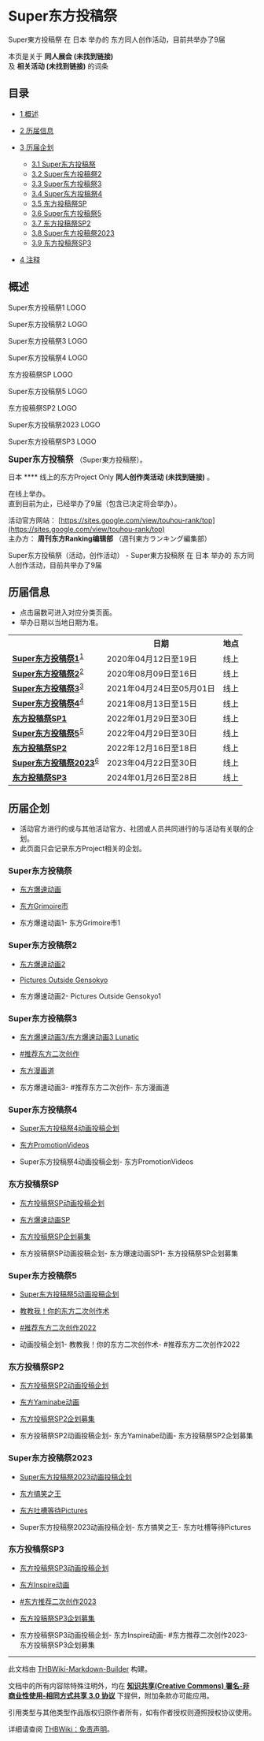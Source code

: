 # Super东方投稿祭

<!-- source html: G:\repos\THBWiki-Markdown-Builder\THBWikiMarkdown\Temp\main\4\43\ns0%3ASuper%E4%B8%9C%E6%96%B9%E6%8A%95%E7%A8%BF%E7%A5%AD.html -->

Super東方投稿祭 在 日本 举办的  东方同人创作活动，目前共举办了9届

本页是关于 **同人展会 (未找到链接)**   
及 **相关活动 (未找到链接)** 的词条
## 目录

- [1 概述](#概述)
- [2 历届信息](#历届信息)
- [3 历届企划](#历届企划)

  - [3.1 Super东方投稿祭](#Super东方投稿祭)
  - [3.2 Super东方投稿祭2](#Super东方投稿祭2)
  - [3.3 Super东方投稿祭3](#Super东方投稿祭3)
  - [3.4 Super东方投稿祭4](#Super东方投稿祭4)
  - [3.5 东方投稿祭SP](#东方投稿祭SP)
  - [3.6 Super东方投稿祭5](#Super东方投稿祭5)
  - [3.7 东方投稿祭SP2](#东方投稿祭SP2)
  - [3.8 Super东方投稿祭2023](#Super东方投稿祭2023)
  - [3.9 东方投稿祭SP3](#东方投稿祭SP3)



- [4 注释](#注释)




## 概述



[](./文件-Super东方投稿祭1LOGO.png.md)

Super东方投稿祭1 LOGO


[](./文件-Super东方投稿祭2LOGO.png.md)
Super东方投稿祭2 LOGO


[](./文件-Super东方投稿祭3LOGO.png.md)
Super东方投稿祭3 LOGO


[](./文件-Super东方投稿祭4LOGO.png.md)
Super东方投稿祭4 LOGO


[](./文件-东方投稿祭SPLOGO.png.md)
东方投稿祭SP LOGO


[](./文件-Super东方投稿祭5LOGO.png.md)
Super东方投稿祭5 LOGO


[](./文件-东方投稿祭SP2LOGO.gif.md)
东方投稿祭SP2 LOGO


[](./文件-Super东方投稿祭2023LOGO.png.md)
Super东方投稿祭2023 LOGO


[](./文件-Super东方投稿祭SP3LOGO.png.md)
Super东方投稿祭SP3 LOGO




  
<big> **Super东方投稿祭** </big>（Super東方投稿祭）。  
  
  
  
  
日本 **** 线上的东方Project Only **同人创作类活动 (未找到链接)** 。  
  
在线上举办。  
直到目前为止，已经举办了9届（包含已决定将会举办）。  
  
  
  
  
活动官方网站： [https://sites.google.com/view/touhou-rank/top](https://sites.google.com/view/touhou-rank/top)   
主办方： **周刊东方Ranking编辑部** （週刊東方ランキング編集部）  
  
Super东方投稿祭（活动，创作活动） - Super東方投稿祭 在 日本 举办的  东方同人创作活动，目前共举办了9届
## 历届信息
- 点击届数可进入对应分类页面。
- 举办日期以当地日期为准。


<table>
<tbody><tr><th> </th><th>日期</th><th>地点</th></tr>
<tr><td id="1"><b><a href="/展会作品列表?e=Super%E4%B8%9C%E6%96%B9%E6%8A%95%E7%A8%BF%E7%A5%AD%231">Super东方投稿祭1</a></b><sup id="cite_ref-1" class="reference"><a href="#cite_note-1">1</a></sup></td><td id="ev-1">2020年04月12日至19日</td><td>线上<br><small><span style="color:grey;"></span></small></td></tr>
<tr><td id="2"><b><a href="/展会作品列表?e=Super%E4%B8%9C%E6%96%B9%E6%8A%95%E7%A8%BF%E7%A5%AD%232">Super东方投稿祭2</a></b><sup id="cite_ref-2" class="reference"><a href="#cite_note-2">2</a></sup></td><td id="ev-2">2020年08月09日至16日</td><td>线上<br><small><span style="color:grey;"></span></small></td></tr>
<tr><td id="3"><b><a href="/展会作品列表?e=Super%E4%B8%9C%E6%96%B9%E6%8A%95%E7%A8%BF%E7%A5%AD%233">Super东方投稿祭3</a></b><sup id="cite_ref-3" class="reference"><a href="#cite_note-3">3</a></sup></td><td id="ev-3">2021年04月24日至05月01日</td><td>线上<br><small><span style="color:grey;"></span></small></td></tr>
<tr><td id="4"><b><a href="/展会作品列表?e=Super%E4%B8%9C%E6%96%B9%E6%8A%95%E7%A8%BF%E7%A5%AD%234">Super东方投稿祭4</a></b><sup id="cite_ref-4" class="reference"><a href="#cite_note-4">4</a></sup></td><td id="ev-4">2021年08月13日至15日</td><td>线上<br><small><span style="color:grey;"></span></small></td></tr><tr><td id="SP1"><b><a href="/展会作品列表?e=Super%E4%B8%9C%E6%96%B9%E6%8A%95%E7%A8%BF%E7%A5%AD%23SP1">东方投稿祭SP1</a></b></td><td id="ev-5">2022年01月29日至30日</td><td>线上<br><small><span style="color:grey;"></span></small></td></tr>
<tr><td id="5"><b><a href="/展会作品列表?e=Super%E4%B8%9C%E6%96%B9%E6%8A%95%E7%A8%BF%E7%A5%AD%235">Super东方投稿祭5</a></b><sup id="cite_ref-5" class="reference"><a href="#cite_note-5">5</a></sup></td><td id="ev-6">2022年04月29日至30日</td><td>线上<br><small><span style="color:grey;"></span></small></td></tr><tr><td id="SP2"><b><a href="/展会作品列表?e=Super%E4%B8%9C%E6%96%B9%E6%8A%95%E7%A8%BF%E7%A5%AD%23SP2">东方投稿祭SP2</a></b></td><td id="ev-7">2022年12月16日至18日</td><td>线上<br><small><span style="color:grey;"></span></small></td></tr>
<tr><td id="6"><b><a href="/展会作品列表?e=Super%E4%B8%9C%E6%96%B9%E6%8A%95%E7%A8%BF%E7%A5%AD%236">Super东方投稿祭2023</a></b><sup id="cite_ref-6" class="reference"><a href="#cite_note-6">6</a></sup></td><td id="ev-8">2023年04月22日至30日</td><td>线上<br><small><span style="color:grey;"></span></small></td></tr><tr><td id="SP3"><b><a href="/展会作品列表?e=Super%E4%B8%9C%E6%96%B9%E6%8A%95%E7%A8%BF%E7%A5%AD%23SP3">东方投稿祭SP3</a></b></td><td id="ev-9">2024年01月26日至28日</td><td>线上<br><small><span style="color:grey;"></span></small></td></tr>
</tbody></table>


## 历届企划
- 活动官方进行的或与其他活动官方、社团或人员共同进行的与活动有关联的企划。
- 此页面只会记录东方Project相关的企划。

### Super东方投稿祭
- [东方爆速动画](https://sites.google.com/view/touhou-rank/super/speed)
- [东方Grimoire市](https://sites.google.com/view/touhou-rank/super/grimoire)

- [](./文件-东方爆速动画1.png.md)东方爆速动画1- [](./文件-东方Grimoire市1.png.md)东方Grimoire市1

### Super东方投稿祭2
- [东方爆速动画2](https://sites.google.com/view/touhou-rank/super2/speed2)
- [Pictures Outside Gensokyo](https://sites.google.com/view/touhou-rank/super2/pictures)

- [](./文件-东方爆速动画2.png.md)东方爆速动画2- [](./文件-Pictures_Outside_Gensokyo1.png.md)Pictures Outside Gensokyo1

### Super东方投稿祭3
- [东方爆速动画3/东方爆速动画3 Lunatic](https://sites.google.com/view/touhou-rank/super3/speed3)
- [#推荐东方二次创作](https://sites.google.com/view/touhou-rank/super3/recommend)
- [东方漫画道](https://sites.google.com/view/touhou-rank/super3/manga)

- [](./文件-东方爆速动画3.png.md)东方爆速动画3- [](./文件-推荐东方二次创作1.png.md)#推荐东方二次创作- [](./文件-东方漫画道1.png.md)东方漫画道

### Super东方投稿祭4
- [Super东方投稿祭4动画投稿企划](https://sites.google.com/view/touhou-rank/super4/video)
- [东方PromotionVideos](https://sites.google.com/view/touhou-rank/super4/pv)

- [](./文件-Super东方投稿祭4.png.md)Super东方投稿祭4动画投稿企划- [](./文件-东方PromotionVideos1.png.md)东方PromotionVideos

### 东方投稿祭SP
- [东方投稿祭SP动画投稿企划](https://sites.google.com/view/touhou-rank/fest/sp/video)
- [东方爆速动画SP](https://sites.google.com/view/touhou-rank/fest/sp/speed)
- [东方投稿祭SP企划募集](https://sites.google.com/view/touhou-rank/fest/sp/plans)

- [](./文件-东方投稿祭SP动画投稿企划.png.md)东方投稿祭SP动画投稿企划- [](./文件-东方爆速动画SP1.png.md)东方爆速动画SP1- [](./文件-东方投稿祭SP企划募集.png.md)东方投稿祭SP企划募集

### Super东方投稿祭5
- [Super东方投稿祭5动画投稿企划](https://sites.google.com/view/touhou-rank/fest/super5/video)
- [教教我！你的东方二次创作术](https://sites.google.com/view/touhou-rank/fest/super5/technique)
- [#推荐东方二次创作2022](https://sites.google.com/view/touhou-rank/fest/super5/recommend)

- [](./文件-动画投稿企划1.png.md)动画投稿企划1- [](./文件-教教我！你的东方二次创作术.png.md)教教我！你的东方二次创作术- [](./文件-推荐东方二次创作2022.png.md)#推荐东方二次创作2022

### 东方投稿祭SP2
- [东方投稿祭SP2动画投稿企划](https://sites.google.com/view/touhou-rank/fest/sp2/video)
- [东方Yaminabe动画](https://sites.google.com/view/touhou-rank/fest/sp2/dark)
- [东方投稿祭SP2企划募集](https://sites.google.com/view/touhou-rank/fest/sp2/plans)

- [](./文件-东方投稿祭SP2动画投稿企划.gif.md)东方投稿祭SP2动画投稿企划- [](./文件-东方Yaminabe动画.gif.md)东方Yaminabe动画- [](./文件-东方投稿祭SP2企划募集.gif.md)东方投稿祭SP2企划募集

### Super东方投稿祭2023
- [Super东方投稿祭2023动画投稿企划](https://sites.google.com/view/touhou-rank/fest/super2023/video)
- [东方搞笑之王](https://sites.google.com/view/touhou-rank/fest/super2023/www)
- [东方吐槽等待Pictures](https://sites.google.com/view/touhou-rank/fest/super2023/illust)

- [](./文件-Super东方投稿祭2023动画投稿企划.png.md)Super东方投稿祭2023动画投稿企划- [](./文件-东方搞笑之王.png.md)东方搞笑之王- [](./文件-东方吐槽等待Pictures.png.md)东方吐槽等待Pictures

### 东方投稿祭SP3
- [东方投稿祭SP3动画投稿企划](https://sites.google.com/view/touhou-rank/fest/sp3/video)
- [东方Inspire动画](https://sites.google.com/view/touhou-rank/fest/sp3/inspire)
- [#东方推荐二次创作2023](https://sites.google.com/view/touhou-rank/fest/sp3/oshi2023)
- [东方投稿祭SP3企划募集](https://sites.google.com/view/touhou-rank/fest/sp3/plans)

- [](./文件-东方投稿祭SP3动画投稿企划.png.md)东方投稿祭SP3动画投稿企划- [](./文件-东方Inspire动画.png.md)东方Inspire动画- [](./文件-东方推荐二次创作2023.png.md)#东方推荐二次创作2023- [](./文件-东方投稿祭SP3企划募集.png.md)东方投稿祭SP3企划募集


[^cite_note-1]: 与[niconicoNet超会议2020](./niconico超会议.md)共同举办。

  
  






---

此文档由 [THBWiki-Markdown-Builder](https://github.com/Delsin-Yu/THBWiki-Markdown-Builder) 构建。

文档中的所有内容除特殊注明外，均在 [**知识共享(Creative Commons) 署名-非商业性使用-相同方式共享 3.0 协议**](https://creativecommons.org/licenses/by-sa/3.0/deed.zh-hans) 下提供，附加条款亦可能应用。

引用类型与其他类型作品版权归原作者所有，如有作者授权则遵照授权协议使用。

详细请查阅 [THBWiki：免责声明](https://thbwiki.cc/THBWiki:%E5%85%8D%E8%B4%A3%E5%A3%B0%E6%98%8E)。


